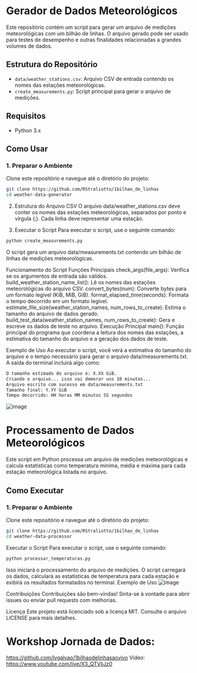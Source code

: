 # Gerador de Dados Meteorológicos
Este repositório contém um script para gerar um arquivo de medições meteorológicas com um bilhão de linhas. O arquivo gerado pode ser usado para testes de desempenho e outras finalidades relacionadas a grandes volumes de dados.

## Estrutura do Repositório

- `data/weather_stations.csv`: Arquivo CSV de entrada contendo os nomes das estações meteorológicas.
- `create_measurements.py`: Script principal para gerar o arquivo de medições.

## Requisitos

- Python 3.x

## Como Usar

### 1. Preparar o Ambiente

Clone este repositório e navegue até o diretório do projeto:

```sh
git clone https://github.com/RStraliotto/1bilhao_de_linhas
cd weather-data-generator
```
2. Estrutura do Arquivo CSV
O arquivo data/weather_stations.csv deve conter os nomes das estações meteorológicas, separados por ponto e vírgula (;). Cada linha deve representar uma estação.

3. Executar o Script
Para executar o script, use o seguinte comando:
```sh
python create_measurements.py
```
O script gera um arquivo data/measurements.txt contendo um bilhão de linhas de medições meteorológicas.


Funcionamento do Script
Funções Principais
check_args(file_args): Verifica se os argumentos de entrada são válidos.
build_weather_station_name_list(): Lê os nomes das estações meteorológicas do arquivo CSV.
convert_bytes(num): Converte bytes para um formato legível (KiB, MiB, GiB).
format_elapsed_time(seconds): Formata o tempo decorrido em um formato legível.
estimate_file_size(weather_station_names, num_rows_to_create): Estima o tamanho do arquivo de dados gerado.
build_test_data(weather_station_names, num_rows_to_create): Gera e escreve os dados de teste no arquivo.
Execução Principal
main(): Função principal do programa que coordena a leitura dos nomes das estações, a estimativa do tamanho do arquivo e a geração dos dados de teste.

Exemplo de Uso
Ao executar o script, você verá a estimativa do tamanho do arquivo e o tempo necessário para gerar o arquivo data/measurements.txt. A saída do terminal incluirá algo como:
```sh
O tamanho estimado do arquivo é: X.XX GiB.
Criando o arquivo... isso vai demorar uns 10 minutos...
Arquivo escrito com sucesso em data/measurements.txt
Tamanho final: Y.YY GiB
Tempo decorrido: HH horas MM minutos SS segundos

```
![image](https://github.com/user-attachments/assets/d8b8c24b-8cad-4e87-afcb-03e0a6e7b0e7)


# Processamento de Dados Meteorológicos

Este script em Python processa um arquivo de medições meteorológicas e calcula estatísticas como temperatura mínima, média e máxima para cada estação meteorológica listada no arquivo.

## Como Executar

### 1. Preparar o Ambiente

Clone este repositório e navegue até o diretório do projeto:

```sh
git clone https://github.com/RStraliotto/1bilhao_de_linhas
cd weather-data-processor
```
Executar o Script
Para executar o script, use o seguinte comando:
```sh
python processar_temperaturas.py
```
Isso iniciará o processamento do arquivo de medições. O script carregará os dados, calculará as estatísticas de temperatura para cada estação e exibirá os resultados formatados no terminal.
Exemplo de Uso
![image](https://github.com/user-attachments/assets/70893488-e14e-4a78-bf4b-6a5b73c3db50)



Contribuições
Contribuições são bem-vindas! Sinta-se à vontade para abrir issues ou enviar pull requests com melhorias.

Licença
Este projeto está licenciado sob a licença MIT. Consulte o arquivo LICENSE para mais detalhes.

# Workshop Jornada de Dados:
https://github.com/lvgalvao/1bilhaodelinhasaovivo
Vídeo: https://www.youtube.com/live/X3_QTVIjJz0


